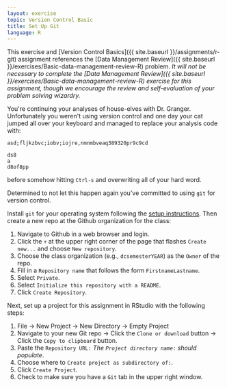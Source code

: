 ```yaml
---
layout: exercise
topic: Version Control Basic
title: Set Up Git
language: R
---
```


This exercise and [Version Control Basics]({{ site.baseurl }}/assignments/r-git) 
assignment references the [Data Management Review]({{ site.baseurl }}/exercises/Basic-data-management-review-R) problem. 
*It will not be necessary to complete the [Data Management Review]({{ site.baseurl }}/exercises/Basic-data-management-review-R) exercise for this 
assignment, though we encourage the review and self-evaluation of your problem 
solving wizardry.*

You're continuing your analyses of house-elves with Dr. Granger. Unfortunately
you weren't using version control and one day your cat jumped all over your
keyboard and managed to replace your analysis code with:

```
asd;fljkzbvc;iobv;iojre,nmnmbveaq389320pr9c9cd

ds8
a
d8of8pp
```

before somehow hitting `Ctrl-s` and overwriting all of your hard word. 

Determined to not let this happen again you've committed to using `git` for
version control.

Install `git` for your operating system following the
[setup instructions](http://www.datacarpentry.org/semester-biology/computer-setup/). Then
create a new repo at the Github organization for the class:

1. Navigate to Github in a web browser and login.
2. Click the `+` at the upper right corner of the page that flashes `Create 
   new...` and choose `New repository`.
3. Choose the class organization (e.g., `dcsemesterYEAR`) as the `Owner` of the
   repo.
4. Fill in a `Repository name` that follows the form `FirstnameLastname`.
5. Select `Private`.
6. Select `Initialize this repository with a README`.
7. Click `Create Repository`.

Next, set up a project for this assignment in RStudio with the following steps:

1. File -> New Project -> New Directory -> Empty Project
2. Navigate to your new Git repo -> Click the `Clone or download` button -> Click the `Copy to clipboard` button.
3. Paste the `Repository URL:` *The `Project directory name:` should populate*.
4. Choose where to `Create project as subdirectory of:`.
5. Click `Create Project`.
6. Check to make sure you have a `Git` tab in the upper right window.
